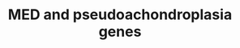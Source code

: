 ---
annotations:
- type: Pathway Ontology
  value: disease pathway
- type: Disease Ontology
  value: pseudoachondroplasia
authors:
- Rlee
- Khanspers
- Fehrhart
- Azankl
- Eweitz
description: 'Adapted from: Genetic mouse models for the functional analysis of the
  perifibrillar components collagen IX, COMP and matrilin-3: Implications for growth
  cartilage differentiation and endochondral ossification by Frank Zaucke and Susanne
  Grässel [https://www.ncbi.nlm.nih.gov/pubmed/19554514].  Model for supramolecular
  assembly of cartilage fibrils and filaments into fibrillar networks: Matrilin-3
  and COMP act as adaptor molecules to interconnect D-periodically banded fibrils
  with each other and/or with collagen VI beaded filaments to generate a heterotypic
  fibrillar network. The interaction may be mediated either by matrilin-1 / -3 binding
  directly to collagen IX or via COMP, which associates with the NC domains of collagen
  IX.  Linked with a dotted arrow to the GeneProduct nodes are diseases caused by
  mutation in the respective gene.'
last-edited: 2021-05-22
organisms:
- Homo sapiens
redirect_from:
- /index.php/Pathway:WP4789
- /instance/WP4789
schema-jsonld:
- '@context': https://schema.org/
  '@id': https://wikipathways.github.io/pathways/WP4789.html
  '@type': Dataset
  creator:
    '@type': Organization
    name: WikiPathways
  description: 'Adapted from: Genetic mouse models for the functional analysis of
    the perifibrillar components collagen IX, COMP and matrilin-3: Implications for
    growth cartilage differentiation and endochondral ossification by Frank Zaucke
    and Susanne Grässel [https://www.ncbi.nlm.nih.gov/pubmed/19554514].  Model for
    supramolecular assembly of cartilage fibrils and filaments into fibrillar networks:
    Matrilin-3 and COMP act as adaptor molecules to interconnect D-periodically banded
    fibrils with each other and/or with collagen VI beaded filaments to generate a
    heterotypic fibrillar network. The interaction may be mediated either by matrilin-1
    / -3 binding directly to collagen IX or via COMP, which associates with the NC
    domains of collagen IX.  Linked with a dotted arrow to the GeneProduct nodes are
    diseases caused by mutation in the respective gene.'
  keywords:
  - COL9A3
  - MATN1
  - COL9A2
  - COMP
  - MATN3
  - COL9A1
  license: CC0
  name: MED and pseudoachondroplasia genes
seo: CreativeWork
title: MED and pseudoachondroplasia genes
wpid: WP4789
---